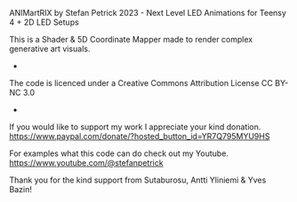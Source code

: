 ANIMartRIX by Stefan Petrick 2023 - Next Level LED Animations for Teensy 4 + 2D LED Setups     
                                                              
This is a Shader & 5D Coordinate Mapper made to render complex generative art visuals.                                                      

*

The code is licenced under a Creative Commons Attribution License CC BY-NC 3.0

*

If you would like to support my work I appreciate your kind donation. https://www.paypal.com/donate/?hosted_button_id=YR7Q795MYU9HS


For examples what this code can do check out my Youtube. https://www.youtube.com/@stefanpetrick


Thank you for the kind support from Sutaburosu, Antti Yliniemi & Yves Bazin!





